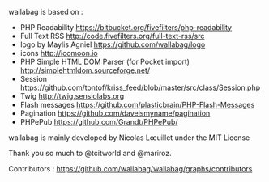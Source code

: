 wallabag is based on :
* PHP Readability https://bitbucket.org/fivefilters/php-readability
* Full Text RSS http://code.fivefilters.org/full-text-rss/src
* logo by Maylis Agniel https://github.com/wallabag/logo
* icons http://icomoon.io
* PHP Simple HTML DOM Parser (for Pocket import) http://simplehtmldom.sourceforge.net/
* Session https://github.com/tontof/kriss_feed/blob/master/src/class/Session.php
* Twig http://twig.sensiolabs.org
* Flash messages https://github.com/plasticbrain/PHP-Flash-Messages
* Pagination https://github.com/daveismyname/pagination
* PHPePub https://github.com/Grandt/PHPePub/

wallabag is mainly developed by Nicolas Lœuillet under the MIT License

Thank you so much to @tcitworld and @mariroz.

Contributors : https://github.com/wallabag/wallabag/graphs/contributors
